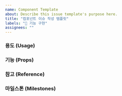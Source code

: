 ```yaml
---
name: Component Template
about: Describe this issue template's purpose here.
title: "컴포넌트 이슈 작성 템플릿"
labels: "🎯 기능 구현"
assignees: ""
---
```


### **용도 (Usage)**

<!-- 컴포넌트의 사용 용도에 대해 명시합니다.
피그마에 작성해둔 내용을 위주로 사용하고, 덧붙일 내용이 있다면 붙이면 됩니다.

> 콘텐츠 섹션을 시각적으로 구분할 때 사용합니다. 레이아웃의 구조를 명확히 하며, 사용자의 정보 탐색을 돕습니다.

-->

### **기능 (Props)**

<!-- 컴포넌트의 props 별 기능에 대해 명시합니다.

> - orientation: horizontal, vertical -> Divider의 방향을 작성합니다. 이에 따라 aria 태그 및 HTML 태그가 변경됩니다.

-->

### **참고 (Reference)**

<!-- 컴포넌트 개발 시 참고한 자료들을 적습니다.

- [NextUI](https://nextui.org/docs/components/divider)

-->

### **마일스톤 (Milestones)**

<!-- 프로젝트를 제 시간에 맞추기 위해 테크 스펙의 내용을 바탕으로 추정한 마일스톤을 공유합니다. 실험 계획, 배포 날짜를 포함해 최대한 자세히 적습니다.

> ~ 9/25: BPL 컴포넌트 개발
9/28 ~ 9/29: 실험 변수 추가, 로컬 변수 추가
9/30 ~ 10/4: 추석 연휴!
10/5: 하단 탭 확장 가능한 구조로 리팩토링
10/6 ~ 10/8: 비즈니스 로직 구현
10/12 ~ 10/20: 사용자 이벤트 부착 및 미진한 내용 보충
10/20: 2.45.0 코드 프리즈 (이때까지 내부 기능 테스트, 이벤트 로깅 테스트)
10/21 ~ 10/23: 2.45.0 릴리즈 QA
11/4: 2.45.0 Rollout -->
